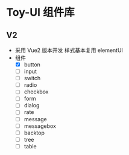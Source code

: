 # Toy-UI 组件库

## V2

- 采用 Vue2 版本开发
  样式基本复用 elementUI
- 组件
  - [x] button
  - [ ] input
  - [ ] switch
  - [ ] radio
  - [ ] checkbox
  - [ ] form
  - [ ] dialog
  - [ ] rate
  - [ ] message
  - [ ] messagebox
  - [ ] backtop
  - [ ] tree
  - [ ] table
